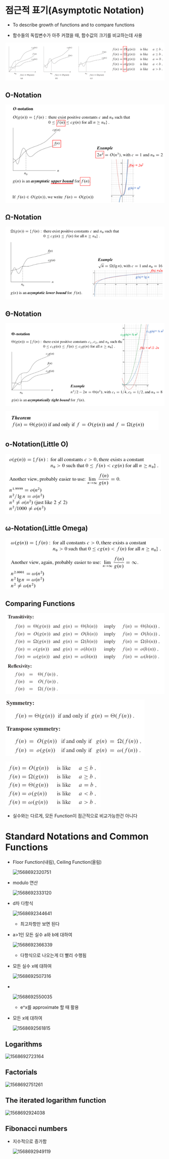 # 점근적 표기(Asymptotic Notation)

- To describe growth of functions and to compare functions

- 함수들의 독립변수가 아주 커졌을 때, 함수값의 크기를 비교하는데 사용

![1567995076964](../../typora_images/1567995076964.png)

## O-Notation

![1567995100250](../../typora_images/1567995100250.png)

## Ω-Notation

![1567995163600](../../typora_images/1567995163600.png)

## Θ-Notation

![1567995298325](../../typora_images/1567995298325.png)

![1567995312081](../../typora_images/1567995312081.png)

## o-Notation(Little O)

![1567995329099](../../typora_images/1567995329099.png)

## ω-Notation(Little Omega)

![1567995403698](../../typora_images/1567995403698.png)

## Comparing Functions

![1567995443164](../../typora_images/1567995443164.png)

![1567995455177](../../typora_images/1567995455177.png)

![1567995468437](../../typora_images/1567995468437.png)

- 실수와는 다르게, 모든 Function이 점근적으로 비교가능한건 아니다

# Standard Notations and Common Functions

- Floor Function(내림), Ceiling Function(올림)

  ![1568692320751](C:\Users\user\AppData\Roaming\Typora\typora-user-images\1568692320751.png)

- modulo 연산

  ![1568692333120](C:\Users\user\AppData\Roaming\Typora\typora-user-images\1568692333120.png)

- d차 다항식

  ![1568692344641](C:\Users\user\AppData\Roaming\Typora\typora-user-images\1568692344641.png)

  - 최고차항만 보면 된다

- a>1인 모든 실수 a와 b에 대하여

  ![1568692366339](C:\Users\user\AppData\Roaming\Typora\typora-user-images\1568692366339.png)

  - 다항식으로 나오는게 더 빨리 수행됨

- 모든 실수 x에 대하여

  ![1568692507316](C:\Users\user\AppData\Roaming\Typora\typora-user-images\1568692507316.png)

- 　

  ![1568692550035](C:\Users\user\AppData\Roaming\Typora\typora-user-images\1568692550035.png)

  - e^x를 approximate 할 때 활용

- 모든 x에 대하여

  ![1568692561815](C:\Users\user\AppData\Roaming\Typora\typora-user-images\1568692561815.png)

## Logarithms

![1568692723164](C:\Users\user\AppData\Roaming\Typora\typora-user-images\1568692723164.png)

## Factorials

![1568692751261](C:\Users\user\AppData\Roaming\Typora\typora-user-images\1568692751261.png)

## The iterated logarithm function

![1568692924038](C:\Users\user\AppData\Roaming\Typora\typora-user-images\1568692924038.png)

## Fibonacci numbers

- 지수적으로 증가함

  ![1568692949119](C:\Users\user\AppData\Roaming\Typora\typora-user-images\1568692949119.png)